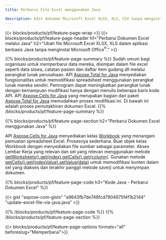 ```yaml
---
title: Perbarui File Excel menggunakan Java 

description: Edit dokumen Microsoft Excel XLSX, XLS, CSV tanpa menginstal Microsoft Office dalam aplikasi berbasis Java.
---
```


{{< blocks/products/pf/feature-page-wrap >}}
{{< blocks/products/pf/feature-page-header h1="Perbarui Dokumen Excel melalui Java" h2="Ubah file Microsoft Excel XLSX, XLS dalam aplikasi berbasis Java tanpa menginstal Microsoft Office<sup>&reg;</sup>." >}}

{{% blocks/products/pf/feature-page-summary %}}
Sudah umum bagi organisasi untuk memperbarui data mereka, disimpan dalam file excel seperti data siswa, catatan pasien dan daftar item gudang dll melalui perangkat lunak perusahaan. API [Aspose.Total for Java](https://products.aspose.com/total/java/) menyediakan fungsionalitas untuk memodifikasi spreadsheet menggunakan perangkat lunak mereka sendiri. Pemrogram dapat meningkatkan perangkat lunak dengan kemampuan modifikasi hanya dengan menulis beberapa baris kode API. API [Aspose.Cells for Java](https://products.aspose.com/cells/java/) yang merupakan bagian dari paket [Aspose.Total for Java](https://products.aspose.com/total/java/) memudahkan proses modifikasi ini. Di bawah ini adalah proses pemutakhiran dokumen Excel.
{{% /blocks/products/pf/feature-page-summary  %}}

{{% blocks/products/pf/feature-page-section  h2="Perbarui Dokumen Excel menggunakan Java" %}}

API [Aspose.Cells for Java](https://products.aspose.com/cells/java/) menyediakan kelas [Workbook](https://reference.aspose.com/cells/java/com.aspose.cells/Workbook) yang menangani pemuatan spreadsheet Excel. Prosesnya sederhana. Buat objek kelas Workbook dengan menyediakan file sumber sebagai parameter. Akses Lembar Kerja yang relevan dan sel yang relevan menggunakan metode [getWorksheets().get(index).getCells().get(column)](https://reference.aspose.com/cells/java/com.aspose.cells/cells#Item%20(int)). Gunakan metode [getCells().get(indexValue).setValue(data)](https://reference.aspose.com/cells/java/com.aspose.cells/cell#Value) untuk memodifikasi konten dalam sel yang diakses dan terakhir panggil metode save() untuk menyimpan dokumen.

{{% blocks/products/pf/feature-page-code h3="Kode Java - Perbarui Dokumen Excel" %}}

{{< gist "aspose-com-gists" "a9643fb7de748fcd7904675f4f1b2144" "update-excel-file-via-java.java" >}}

{{% /blocks/products/pf/feature-page-code  %}}
{{% /blocks/products/pf/feature-page-section %}}

{{< blocks/products/pf/feature-page-options formats="all" beforeslug="Memperbarui">}}